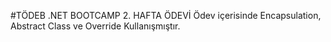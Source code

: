 #TÖDEB .NET BOOTCAMP 2. HAFTA ÖDEVİ
Ödev içerisinde Encapsulation, Abstract Class ve Override Kullanışmıştır.
